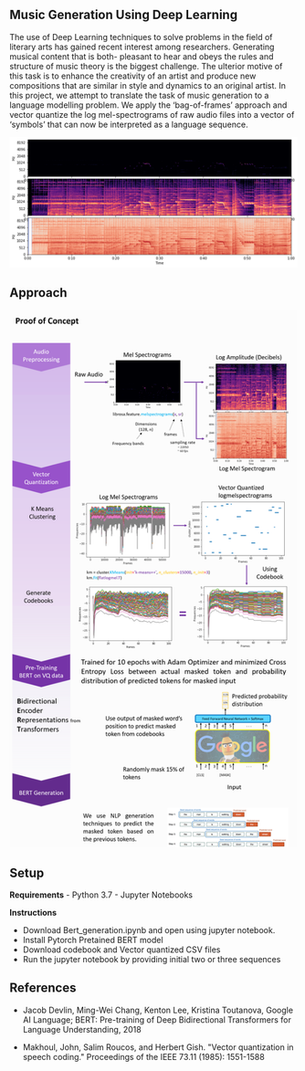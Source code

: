 
## Music Generation Using Deep Learning

The use of Deep Learning techniques to solve problems in the field of literary arts has gained recent interest among researchers. Generating musical content that is both- pleasant to hear and obeys the rules and structure of music theory is the biggest challenge. The ulterior motive of this task is to enhance the creativity of an artist and produce new compositions that are similar in style and dynamics to an original artist.  In this project, we attempt to translate the task of music generation to a language modelling problem. We apply the ‘bag-of-frames’ approach and vector quantize the log mel-spectrograms of raw audio files into a vector of ‘symbols’ that can now be interpreted as a language sequence. 


![image1.png](/tags/image1.png)

## Approach

![approach.png](/tags/approach.png)

## Setup

<b>Requirements</b>
    - Python 3.7
    - Jupyter Notebooks
    
<b>Instructions</b>
- Download Bert_generation.ipynb and open using jupyter notebook. 
- Install Pytorch Pretained BERT model
- Download codebook and Vector quantized CSV files
- Run the jupyter notebook by providing initial two or three sequences


## References

- Jacob Devlin, Ming-Wei Chang, Kenton Lee, Kristina Toutanova, Google AI Language; BERT: Pre-training of Deep Bidirectional Transformers for Language Understanding, 2018

- Makhoul, John, Salim Roucos, and Herbert Gish. "Vector quantization in speech coding." Proceedings of the IEEE 73.11 (1985): 1551-1588

